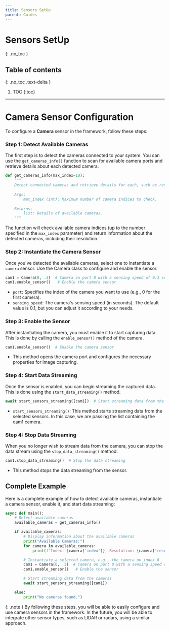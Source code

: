 ```yaml
---
title: Sensors SetUp
parent: Guides
---
```


# Sensors SetUp
{: .no_toc }

## Table of contents
{: .no_toc .text-delta }

1. TOC
{:toc}

---

# **Camera Sensor Configuration**

To configure a **Camera** sensor in the framework, follow these steps:

### **Step 1: Detect Available Cameras**

The first step is to detect the cameras connected to your system. You can use the `get_cameras_info()` function to scan for available camera ports and retrieve details about each detected camera.

```py
def get_cameras_info(max_index=10):
    """
    Detect connected cameras and retrieve details for each, such as resolution.
    
    Args:
        max_index (int): Maximum number of camera indices to check.
    
    Returns:
        list: Details of available cameras.
    """
```
The function will check available camera indices (up to the number specified in the `max_index` parameter) and return information about the detected cameras, including their resolution.

### **Step 2: Instantiate the Camera Sensor**

Once you've detected the available cameras, select one to instantiate a `camera` sensor. Use the Camera class to configure and enable the sensor.

```py
cam1 = Camera(0, .3)  # Camera on port 0 with a sensing speed of 0.3 seconds
cam1.enable_sensor()   # Enable the camera sensor
```
* `port`: Specifies the index of the camera you want to use (e.g., 0 for the first camera).
* `sensing_speed`: The camera's sensing speed (in seconds). The default value is 0.1, but you can adjust it according to your needs.

### **Step 3: Enable the Sensor**

After instantiating the camera, you must enable it to start capturing data. This is done by calling the `enable_sensor()` method of the camera.

```py
cam1.enable_sensor()  # Enable the camera sensor
```

* This method opens the camera port and configures the necessary properties for image capturing.

### **Step 4: Start Data Streaming**

Once the sensor is enabled, you can begin streaming the captured data. This is done using the `start_data_streaming()` method.

```py
await start_sensors_streaming([cam1])  # Start streaming data from the camera
```
* `start_sensors_streaming()`: This method starts streaming data from the selected sensors. In this case, we are passing the list containing the cam1 camera.

### **Step 4: Stop Data Streaming**

When you no longer wish to stream data from the camera, you can stop the data stream using the `stop_data_streaming()` method.

```py
cam1.stop_data_streaming()  # Stop the data streaming
```
* This method stops the data streaming from the sensor.

## Complete Example

Here is a complete example of how to detect available cameras, instantiate a camera sensor, enable it, and start data streaming:

```py
async def main():
    # Detect available cameras
    available_cameras = get_cameras_info()

    if available_cameras:
        # Display information about the available cameras
        print("Available Cameras:")
        for camera in available_cameras:
            print(f"Index: {camera['index']}, Resolution: {camera['resolution']}")

        # Instantiate a selected camera, e.g., the camera on index 0
        cam1 = Camera(0, .3)  # Camera on port 0 with a sensing speed of 0.3
        cam1.enable_sensor()   # Enable the sensor

        # Start streaming data from the cameras
        await start_sensors_streaming([cam1])

    else:
        print("No cameras found.")
```
{: .note }
By following these steps, you will be able to easily configure and use camera sensors in the framework. In the future, you will be able to integrate other sensor types, such as LIDAR or radars, using a similar approach.
